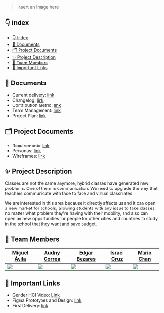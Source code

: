 > Insert an Image here

## 👇 Index

- [👇 Index](#-index)
- [📜 Documents](#-documents)
- [🗂 Project Documents](#-project-documents)
- [✨ Project Description](#-project-description)
- [👥 Team Members](#-team-members)
- [🔗 Important Links](#-important-links)

## 📜 Documents

- Current delivery: [link](docs/delivery.md)
- Changelog: [link](docs/changelog.md)
- Contribution Metric: [link](docs/contribution.md)
- Team Management: [link](docs/management.md)
- Project Plan: [link](docs/project.md)


## 🗂 Project Documents

- Requirements: [link](docs/requirements.md)
- Personas: [link](docs/personas.md)
- Wireframes: [link](https://www.figma.com/file/zp0nL8qmWB0t9356uDiUzG/Untitled?node-id=0%3A1)

## ✨ Project Description

Classes are not the same anymore,  hybrid classes have generated new problems. One of them is communication. We need to upgrade the way that teachers communicate with face to face and virtual classmates. 

We are interested in this area because it directly affects us and it can open a new market for schools, allowing students with any issue to take classes no matter what problem they're having with their mobility, and also can open an new opportunities for people for other cities and countries to study in the school that they want and save budget.

## 👥 Team Members

| [Miguel Ávila](https://github.com/migueravila) | [Audny Correa](https://github.com/Audny738) | [Edgar Bezares](https://github.com/edgarbezares) | [Israel Cruz](https://github.com/VanillaICe-jpg) | [Mario Chan](https://github.com/MarioJChanZurita) |
| ---------------------------------------------- | ------------------------------------------- | ------------------------------------------------ | ------------------------------------------------ | ------------------------------------------------- |
| <img src="assets/int1.png" >                   | <img src="assets/int2.png">                 | <img src="assets/int3.png">                      | <img src="assets/int4.png">                      | <img src="assets/int5.png">                       |

## 🔗 Important Links

- Gender HCI Video: [Link](https://www.youtube.com/watch?v=rfJKmPEEbW8)
- Figma Prototypes and Design: [link](https://www.figma.com/file/zp0nL8qmWB0t9356uDiUzG/Untitled?node-id=0%3A1)
- First Delivery: [link](https://youtu.be/Xt-d1-nP-_c)
